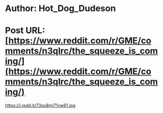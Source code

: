 # Author: Hot_Dog_Dudeson
# Post URL: [https://www.reddit.com/r/GME/comments/n3qlrc/the_squeeze_is_coming/](https://www.reddit.com/r/GME/comments/n3qlrc/the_squeeze_is_coming/)


https://i.redd.it/73ou8mj71vw61.jpg